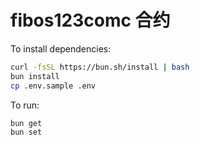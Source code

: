 # fibos123comc 合约

To install dependencies:

```bash
curl -fsSL https://bun.sh/install | bash
bun install
cp .env.sample .env
```

To run:

```bash
bun get
bun set
```
